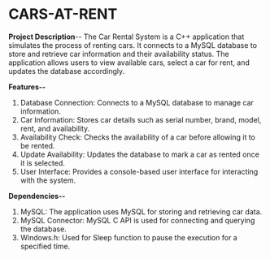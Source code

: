 # CARS-AT-RENT

**Project Description**--
 The Car Rental System is a C++ application that simulates the process of renting cars. It connects to a MySQL database to store and 
 retrieve car information and their availability status. The application allows users to view available cars, select a car for rent, 
 and updates the database accordingly.

**Features--**
1. Database Connection: Connects to a MySQL database to manage car information.
2. Car Information: Stores car details such as serial number, brand, model, rent, and availability.
3. Availability Check: Checks the availability of a car before allowing it to be rented.
4. Update Availability: Updates the database to mark a car as rented once it is selected.
5. User Interface: Provides a console-based user interface for interacting with the system.


**Dependencies--**
1. MySQL: The application uses MySQL for storing and retrieving car data.
2. MySQL Connector: MySQL C API is used for connecting and querying the database.
3. Windows.h: Used for Sleep function to pause the execution for a specified time.
